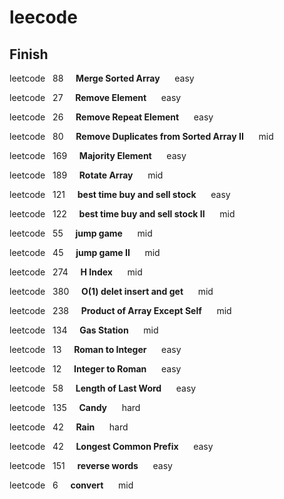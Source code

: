 # leecode
## Finish

leetcode&nbsp;&nbsp;&nbsp;88&nbsp;&nbsp;&nbsp;&nbsp;&nbsp;**Merge Sorted Array**&nbsp;&nbsp;&nbsp;&nbsp;&nbsp;&nbsp;easy

leetcode&nbsp;&nbsp;&nbsp;27&nbsp;&nbsp;&nbsp;&nbsp;&nbsp;**Remove Element**&nbsp;&nbsp;&nbsp;&nbsp;&nbsp;&nbsp;easy

leetcode&nbsp;&nbsp;&nbsp;26&nbsp;&nbsp;&nbsp;&nbsp;&nbsp;**Remove Repeat Element**&nbsp;&nbsp;&nbsp;&nbsp;&nbsp;&nbsp;easy

leetcode&nbsp;&nbsp;&nbsp;80&nbsp;&nbsp;&nbsp;&nbsp;&nbsp;**Remove Duplicates from Sorted Array II**&nbsp;&nbsp;&nbsp;&nbsp;&nbsp;&nbsp;mid

leetcode&nbsp;&nbsp;&nbsp;169&nbsp;&nbsp;&nbsp;&nbsp;&nbsp;**Majority Element**&nbsp;&nbsp;&nbsp;&nbsp;&nbsp;&nbsp;easy

leetcode&nbsp;&nbsp;&nbsp;189&nbsp;&nbsp;&nbsp;&nbsp;&nbsp;**Rotate Array**&nbsp;&nbsp;&nbsp;&nbsp;&nbsp;&nbsp;mid

leetcode&nbsp;&nbsp;&nbsp;121&nbsp;&nbsp;&nbsp;&nbsp;&nbsp;**best time buy and sell stock**&nbsp;&nbsp;&nbsp;&nbsp;&nbsp;&nbsp;easy

leetcode&nbsp;&nbsp;&nbsp;122&nbsp;&nbsp;&nbsp;&nbsp;&nbsp;**best time buy and sell stock II**&nbsp;&nbsp;&nbsp;&nbsp;&nbsp;&nbsp;mid

leetcode&nbsp;&nbsp;&nbsp;55&nbsp;&nbsp;&nbsp;&nbsp;&nbsp;**jump game**&nbsp;&nbsp;&nbsp;&nbsp;&nbsp;&nbsp;mid

leetcode&nbsp;&nbsp;&nbsp;45&nbsp;&nbsp;&nbsp;&nbsp;&nbsp;**jump game II**&nbsp;&nbsp;&nbsp;&nbsp;&nbsp;&nbsp;mid

leetcode&nbsp;&nbsp;&nbsp;274&nbsp;&nbsp;&nbsp;&nbsp;&nbsp;**H Index**&nbsp;&nbsp;&nbsp;&nbsp;&nbsp;&nbsp;mid

leetcode&nbsp;&nbsp;&nbsp;380&nbsp;&nbsp;&nbsp;&nbsp;&nbsp;**O(1) delet insert and get**&nbsp;&nbsp;&nbsp;&nbsp;&nbsp;&nbsp;mid

leetcode&nbsp;&nbsp;&nbsp;238&nbsp;&nbsp;&nbsp;&nbsp;&nbsp;**Product of Array Except Self**&nbsp;&nbsp;&nbsp;&nbsp;&nbsp;&nbsp;mid

leetcode&nbsp;&nbsp;&nbsp;134&nbsp;&nbsp;&nbsp;&nbsp;&nbsp;**Gas Station**&nbsp;&nbsp;&nbsp;&nbsp;&nbsp;&nbsp;mid

leetcode&nbsp;&nbsp;&nbsp;13&nbsp;&nbsp;&nbsp;&nbsp;&nbsp;**Roman to Integer**&nbsp;&nbsp;&nbsp;&nbsp;&nbsp;&nbsp;easy

leetcode&nbsp;&nbsp;&nbsp;12&nbsp;&nbsp;&nbsp;&nbsp;&nbsp;**Integer to Roman**&nbsp;&nbsp;&nbsp;&nbsp;&nbsp;&nbsp;easy

leetcode&nbsp;&nbsp;&nbsp;58&nbsp;&nbsp;&nbsp;&nbsp;&nbsp;**Length of Last Word**&nbsp;&nbsp;&nbsp;&nbsp;&nbsp;&nbsp;easy

leetcode&nbsp;&nbsp;&nbsp;135&nbsp;&nbsp;&nbsp;&nbsp;&nbsp;**Candy**&nbsp;&nbsp;&nbsp;&nbsp;&nbsp;&nbsp;hard

leetcode&nbsp;&nbsp;&nbsp;42&nbsp;&nbsp;&nbsp;&nbsp;&nbsp;**Rain**&nbsp;&nbsp;&nbsp;&nbsp;&nbsp;&nbsp;hard

leetcode&nbsp;&nbsp;&nbsp;42&nbsp;&nbsp;&nbsp;&nbsp;&nbsp;**Longest Common Prefix**&nbsp;&nbsp;&nbsp;&nbsp;&nbsp;&nbsp;easy

leetcode&nbsp;&nbsp;&nbsp;151&nbsp;&nbsp;&nbsp;&nbsp;&nbsp;**reverse words**&nbsp;&nbsp;&nbsp;&nbsp;&nbsp;&nbsp;easy

leetcode&nbsp;&nbsp;&nbsp;6&nbsp;&nbsp;&nbsp;&nbsp;&nbsp;**convert**&nbsp;&nbsp;&nbsp;&nbsp;&nbsp;&nbsp;mid